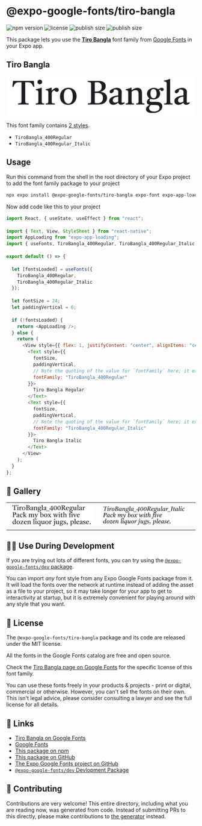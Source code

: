 # @expo-google-fonts/tiro-bangla

![npm version](https://flat.badgen.net/npm/v/@expo-google-fonts/tiro-bangla)
![license](https://flat.badgen.net/github/license/expo/google-fonts)
![publish size](https://flat.badgen.net/packagephobia/install/@expo-google-fonts/tiro-bangla)
![publish size](https://flat.badgen.net/packagephobia/publish/@expo-google-fonts/tiro-bangla)

This package lets you use the [**Tiro Bangla**](https://fonts.google.com/specimen/Tiro+Bangla) font family from [Google Fonts](https://fonts.google.com/) in your Expo app.

## Tiro Bangla

![Tiro Bangla](./font-family.png)

This font family contains [2 styles](#-gallery).

- `TiroBangla_400Regular`
- `TiroBangla_400Regular_Italic`

## Usage

Run this command from the shell in the root directory of your Expo project to add the font family package to your project

```sh
npx expo install @expo-google-fonts/tiro-bangla expo-font expo-app-loading
```

Now add code like this to your project

```js
import React, { useState, useEffect } from "react";

import { Text, View, StyleSheet } from "react-native";
import AppLoading from "expo-app-loading";
import { useFonts, TiroBangla_400Regular, TiroBangla_400Regular_Italic } from '@expo-google-fonts/tiro-bangla';

export default () => {

  let [fontsLoaded] = useFonts({
    TiroBangla_400Regular, 
    TiroBangla_400Regular_Italic
  });

  let fontSize = 24;
  let paddingVertical = 6;

  if (!fontsLoaded) {
    return <AppLoading />;
  } else {
    return (
      <View style={{ flex: 1, justifyContent: "center", alignItems: "center" }}>
        <Text style={{
          fontSize,
          paddingVertical,
          // Note the quoting of the value for `fontFamily` here; it expects a string!
          fontFamily: "TiroBangla_400Regular"
        }}>
          Tiro Bangla Regular
        </Text>
        <Text style={{
          fontSize,
          paddingVertical,
          // Note the quoting of the value for `fontFamily` here; it expects a string!
          fontFamily: "TiroBangla_400Regular_Italic"
        }}>
          Tiro Bangla Italic
        </Text>
      </View>
    );
  }
};
```

## 🔡 Gallery


||||
|-|-|-|
|![TiroBangla_400Regular](./TiroBangla_400Regular.ttf.png)|![TiroBangla_400Regular_Italic](./TiroBangla_400Regular_Italic.ttf.png)|||


## 👩‍💻 Use During Development

If you are trying out lots of different fonts, you can try using the [`@expo-google-fonts/dev` package](https://github.com/expo/google-fonts/tree/master/font-packages/dev#readme).

You can import _any_ font style from any Expo Google Fonts package from it. It will load the fonts over the network at runtime instead of adding the asset as a file to your project, so it may take longer for your app to get to interactivity at startup, but it is extremely convenient for playing around with any style that you want.


## 📖 License

The `@expo-google-fonts/tiro-bangla` package and its code are released under the MIT license.

All the fonts in the Google Fonts catalog are free and open source.

Check the [Tiro Bangla page on Google Fonts](https://fonts.google.com/specimen/Tiro+Bangla) for the specific license of this font family.

You can use these fonts freely in your products & projects - print or digital, commercial or otherwise. However, you can't sell the fonts on their own. This isn't legal advice, please consider consulting a lawyer and see the full license for all details.

## 🔗 Links

- [Tiro Bangla on Google Fonts](https://fonts.google.com/specimen/Tiro+Bangla)
- [Google Fonts](https://fonts.google.com/)
- [This package on npm](https://www.npmjs.com/package/@expo-google-fonts/tiro-bangla)
- [This package on GitHub](https://github.com/expo/google-fonts/tree/master/font-packages/tiro-bangla)
- [The Expo Google Fonts project on GitHub](https://github.com/expo/google-fonts)
- [`@expo-google-fonts/dev` Devlopment Package](https://github.com/expo/google-fonts/tree/master/font-packages/dev)

## 🤝 Contributing

Contributions are very welcome! This entire directory, including what you are reading now, was generated from code. Instead of submitting PRs to this directly, please make contributions to [the generator](https://github.com/expo/google-fonts/tree/master/packages/generator) instead.
